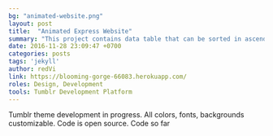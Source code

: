 ```yaml
---
bg: "animated-website.png"
layout: post
title:  "Animated Express Website"
summary: "This project contains data table that can be sorted in ascending and descending order by each category."
date: 2016-11-28 23:09:47 +0700
categories: posts
tags: 'jekyll'
author: redVi
link: https://blooming-gorge-66083.herokuapp.com/
roles: Design, Development
tools: Tumblr Development Platform
---
```


Tumblr theme development in progress. All colors, fonts, backgrounds customizable. Code is open source.
Code so far